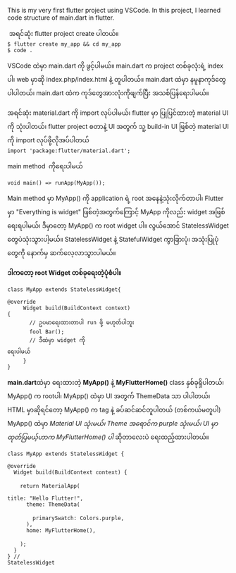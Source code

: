 This is my very first flutter project using VSCode. In this project, I learned code structure of main.dart in flutter. <br/>

 <p>
 အရင်ဆုံး flutter project create ပါတယ်။ <br/>
 <code>$ flutter create my_app && cd my_app</code><br/>
 <code>$ code . </code> 
 </p>
 
 <p>
 VSCode ထဲမှာ main.dart ကို ဖွင့်ပါမယ်။ main.dart က project တစ်ခုလုံးရဲ့ index ပါ၊ web မှာဆို index.php/index.html နဲ့ တူပါတယ်။ 
  main.dart ထဲမှာ နမူနာကုဒ်တွေ ပါပါတယ်၊ main.dart ထဲက ကုဒ်တွေအားလုံးကိုဖျက်ပြီး အသစ်ပြန်ရေးပါမယ်။ 
 </p> 
  
  <p>
 အရင်ဆုံး material.dart ကို import လုပ်ပါမယ်၊ flutter မှာ ပြုပြင်ထားတဲ့ material UI ကို သုံးပါတယ်၊ flutter project စတာနဲ့ UI အတွက် သူ့ build-in UI ဖြစ်တဲ့ material UI ကို import လုပ်ဖို့လိုအပ်ပါတယ် <br/>
 <code>import 'package:flutter/material.dart';</code>
 </p> 
  
 <p>main method  ကိုရေးပါမယ်</p>
 
 <code>void main() => runApp(MyApp());</code><br/>
 
 <p>Main method မှာ MyApp() ကို application ရဲ့ root အနေနဲ့သုံးလိုက်တာပါ၊ Flutter မှာ "Everything is widget" ဖြစ်တဲ့အတွက်ကြောင့် MyApp ကိုလည်း widget အဖြစ်ရေးရပါမယ်၊
ဒီမှာတော့ MyApp() က root widget ပါ။ လွယ်အောင် StatelessWidget တွေပဲသုံးသွားပါ့မယ်။ StatelessWidget နဲ့ StatefulWidget ကွာခြားပုံ၊ အသုံးပြုပုံတွေကို နောက်မှ ဆက်လေ့လာသွားပါမယ်။</p>

 <p><b>ဒါကတော့ root Widget တစ်ခုရေးတဲ့ပုံစံပါ။ </b></p>

 <code>class MyApp extends StatelessWidget{</code><br/>
 <code> &nbsp; @override </code><br/>
 <code> &nbsp; &nbsp; Widget build(BuildContext context) {</code><br/>
 <code> &nbsp;  &nbsp; &nbsp;   // ဥပမာရေးထားတာပါ run ဖို့ မဟုတ်ပါဘူး </code><br/>
 <code> &nbsp;  &nbsp; &nbsp;   fool Bar();</code><br/>
 <code> &nbsp;  &nbsp; &nbsp;   // ဒီထဲမှာ widget ကို ရေးပါမယ် </code><br/>
 <code> &nbsp; &nbsp; }</code><br/>
 <code>}</code><br/>

 <p><b>main.dart</b>ထဲမှာ ရေးထားတဲ့ <b>MyApp()</b> နဲ့ <b>MyFlutterHome()</b> class နှစ်ခုရှိပါတယ်၊ MyApp() က rootပါ၊ MyApp() ထဲမှာ UI အတွက် ThemeData သာ ပါပါတယ်၊ HTML မှာဆိုရင်တော့ MyApp() က <head> tag နဲ့ ခပ်ဆင်ဆင်တူပါတယ် (တစ်ကယ်မတူပါ) MyApp() ထဲမှာ <i>Material UI သုံးမယ်၊ Theme အရောင်က purple သုံးမယ်၊ UI မှာ ထုတ်ပြမယ့်ဟာက MyFlutterHome() ပါ</i> ဆိုတာလေးပဲ ရေးထည့်ထားပါတယ်။</p>
 
 <code>class MyApp extends StatelessWidget { </code><br/>
 <code>&nbsp; @override </code><br/>
 <code>&nbsp; Widget build(BuildContext context) { </code><br/>
 <code>&nbsp; &nbsp; return MaterialApp( </code><br/>
 <code>&nbsp; &nbsp; &nbsp; title: "Hello Flutter!", </code><br/>
 <code>&nbsp; &nbsp; &nbsp; theme: ThemeData( </code><br/>
 <code>&nbsp; &nbsp; &nbsp; &nbsp; primarySwatch: Colors.purple, </code><br/>
 <code>&nbsp; &nbsp; &nbsp; ), </code><br/>
 <code>&nbsp; &nbsp; &nbsp; home: MyFlutterHome(), </code><br/>
 <code>&nbsp; &nbsp; ); </code><br/>
 <code>&nbsp; } </code><br/>
 <code>} // StatelessWidget </code><br/>
  
